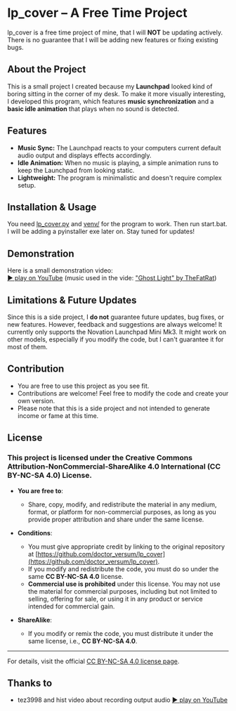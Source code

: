 # lp_cover – A Free Time Project  

lp_cover is a free time project of mine, that I will **NOT** be updating actively. There is no guarantee that I will be adding new features or fixing existing bugs.  

## About the Project  

This is a small project I created because my **Launchpad** looked kind of boring sitting in the corner of my desk. To make it more visually interesting, I developed this program, which features **music synchronization** and a **basic idle animation** that plays when no sound is detected.  

## Features  

- **Music Sync:** The Launchpad reacts to your computers current default audio output and displays effects accordingly.  
- **Idle Animation:** When no music is playing, a simple animation runs to keep the Launchpad from looking static.  
- **Lightweight:** The program is minimalistic and doesn't require complex setup.  

## Installation & Usage  

You need [lp_cover.py](https://github.com/doctor-versum/lp_cover/blob/main/lp_cover.py) and [venv/](https://github.com/doctor-versum/lp_cover/tree/main/venv) for the program to work. Then run start.bat. I will be adding a pyinstaller exe later on. Stay tuned for updates!  

## Demonstration  

Here is a small demonstration video:  
[▶️ play on YouTube](https://youtu.be/eVVZ4FEsp44)
(music used in the vide: ["Ghost Light" by TheFatRat](https://www.thefatrat.com/release/ghost-light))

## Limitations & Future Updates  

Since this is a side project, I **do not** guarantee future updates, bug fixes, or new features. However, feedback and suggestions are always welcome! It currently only supports the Novation Launchpad Mini Mk3. It might work on other models, especially if you modify the code, but I can't guarantee it for most of them.

## Contribution  

- You are free to use this project as you see fit.
- Contributions are welcome! Feel free to modify the code and create your own version.
- Please note that this is a side project and not intended to generate income or fame at this time. 

## License

### This project is licensed under the Creative Commons Attribution-NonCommercial-ShareAlike 4.0 International (CC BY-NC-SA 4.0) License.

- **You are free to**:  
  - Share, copy, modify, and redistribute the material in any medium, format, or platform for non-commercial purposes, as long as you provide proper attribution and share under the same license.

- **Conditions**:
  - You must give appropriate credit by linking to the original repository at [https://github.com/doctor_versum/lp_cover](https://github.com/doctor_versum/lp_cover).
  - If you modify and redistribute the code, you must do so under the same **CC BY-NC-SA 4.0** license.
  - **Commercial use is prohibited** under this license. You may not use the material for commercial purposes, including but not limited to selling, offering for sale, or using it in any product or service intended for commercial gain.

- **ShareAlike**:  
  - If you modify or remix the code, you must distribute it under the same license, i.e., **CC BY-NC-SA 4.0**.

---

For details, visit the official [CC BY-NC-SA 4.0 license page](https://creativecommons.org/licenses/by-nc-sa/4.0/).

## Thanks to

- tez3998 and hist video about recording output audio [▶️ play on YouTube](https://www.youtube.com/watch?v=7xQAhQWhLHs)
